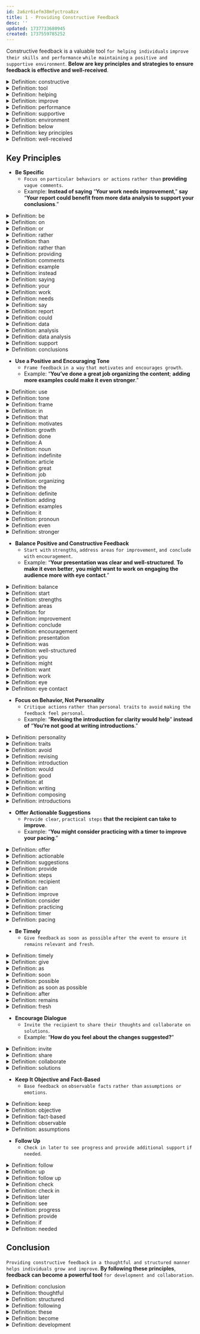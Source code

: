 ```yaml
---
id: 2a6zr6iefm38mfyctroa8zx
title: 1 - Providing Constructive Feedback
desc: ''
updated: 1737733680945
created: 1737559785252
---
```


Constructive feedback is a valuable tool `for helping individuals` `improve their skills and performance` `while maintaining` `a positive and supportive environment`. **Below are key principles and strategies to ensure feedback is effective and well-received**.



<!-- start of 'constructive' section -->
<details>
  <summary>Definition: constructive</summary>

#
Constructive **means** `useful` `and intended to help`.

---
</details>
<!-- end of 'constructive' section -->



<!-- start of 'tool' section -->
<details>
  <summary>Definition: tool</summary>

#
A tool **is** `something used` `to do a task`.

---
</details>
<!-- end of 'tool' section -->



<!-- start of 'helping' section -->
<details>
  <summary>Definition: helping</summary>

#
Helping **refers to** `giving` `support or assistance`.

---
</details>
<!-- end of 'helping' section -->



<!-- start of 'improve' section -->
<details>
  <summary>Definition: improve</summary>

#
To improve **means** `to make better`.  

---
</details>
<!-- end of 'improve' section -->



<!-- start of 'performance' section -->
<details>
  <summary>Definition: performance</summary>

#
Performance **is** `how well` `something is done`.

---
</details>
<!-- end of 'performance' section -->



<!-- start of 'supportive' section -->
<details>
  <summary>Definition: supportive</summary>

#
Supportive **means** `providing` `encouragement or help`.  

---
</details>
<!-- end of 'supportive' section -->



<!-- start of 'environment' section -->
<details>
  <summary>Definition: environment</summary>

#
Environment **refers to** `the surroundings or conditions`.  

---
</details>
<!-- end of 'environment' section -->



<!-- start of 'below' section -->
<details>
  <summary>Definition: below</summary>

#
Below **means** `in a lower position` `or further down`.  

---
</details>
<!-- end of 'below' section -->



<!-- start of 'key principles' section -->
<details>
  <summary>Definition: key principles</summary>

#
Key principles **are** `important` `rules or guidelines`.  

---
</details>
<!-- end of 'key principles' section -->



<!-- start of 'well-received' section -->
<details>
  <summary>Definition: well-received</summary>

#
Well-received **means** `accepted or appreciated` `positively`.

---
</details>
<!-- end of 'well-received' section -->



## Key Principles

- **Be Specific**  
  - `Focus on` `particular behaviors or actions` `rather than` **providing** `vague comments`.
  - Example: **Instead of saying** “**Your work needs improvement**,” **say** “**Your report could benefit from more data analysis to support your conclusions**.”



<!-- start of 'be' section -->
<details>
  <summary>Definition: be</summary>

#
Be **means** `to exist or occur`.

---
</details>
<!-- end of 'be' section -->



<!-- start of 'on' section -->
<details>
  <summary>Definition: on</summary>

#
On **indicates** `position or relation to` `a surface`.

---
</details>
<!-- end of 'on' section -->



<!-- start of 'or' section -->
<details>
  <summary>Definition: or</summary>

#
Or **is used** `to present` `a choice between` `alternatives`.

---
</details>
<!-- end of 'or' section -->



<!-- start of 'rather' section -->
<details>
  <summary>Definition: rather</summary>

#
Rather **means** `instead or preferably`.

---
</details>
<!-- end of 'rather' section -->



<!-- start of 'than' section -->
<details>
  <summary>Definition: than</summary>

#
Than **is used** `to compare` `two things`.  

---
</details>
<!-- end of 'than' section -->



<!-- start of 'rather than' section -->
<details>
  <summary>Definition: rather than</summary>

#
Rather than **means** `instead of` `something`.  

---
</details>
<!-- end of 'rather than' section -->



<!-- start of 'providing' section -->
<details>
  <summary>Definition: providing</summary>

#
Providing **means** `giving` `or making available`.  

---
</details>
<!-- end of 'providing' section -->



<!-- start of 'comments' section -->
<details>
  <summary>Definition: comments</summary>

#
Comments **are** `opinions or remarks` `about something`.  

---
</details>
<!-- end of 'comments' section -->



<!-- start of 'example' section -->
<details>
  <summary>Definition: example</summary>

#
Example **is** `something` `that shows or explains` `an idea`.  

---
</details>
<!-- end of 'example' section -->



<!-- start of 'instead' section -->
<details>
  <summary>Definition: instead</summary>

#
Instead **means** `in place of` `something else`.

---
</details>
<!-- end of 'instead' section -->



<!-- start of 'saying' section -->
<details>
  <summary>Definition: saying</summary>

#
Saying **means** `expressing something` `in words`.  

---
</details>
<!-- end of 'saying' section -->



<!-- start of 'your' section -->
<details>
  <summary>Definition: your</summary>

#
Your **refers to** `something` `that belongs to` `you`.  

---
</details>
<!-- end of 'your' section -->



<!-- start of 'work' section -->
<details>
  <summary>Definition: work</summary>

#
Work **is** `an activity done` `to achieve a goal`.  

---
</details>
<!-- end of 'work' section -->



<!-- start of 'needs' section -->
<details>
  <summary>Definition: needs</summary>

#
Needs **means** `requires` `or is necessary`.  

---
</details>
<!-- end of 'needs' section -->



<!-- start of 'say' section -->
<details>
  <summary>Definition: say</summary>

#
Say **means** `to express` `in words`.  

---
</details>
<!-- end of 'say' section -->



<!-- start of 'report' section -->
<details>
  <summary>Definition: report</summary>

#
Report **is** `a written or spoken` `account of` `something`.  

---
</details>
<!-- end of 'report' section -->



<!-- start of 'could' section -->
<details>
  <summary>Definition: could</summary>

#
Could **indicates** `possibility or ability`.  

---
</details>
<!-- end of 'could' section -->



<!-- start of 'data' section -->
<details>
  <summary>Definition: data</summary>

#
Data **refers to** `facts or information` `collected` `for analysis`.

---
</details>
<!-- end of 'data' section -->



<!-- start of 'analysis' section -->
<details>
  <summary>Definition: analysis</summary>

#
Analysis **means** `examining something` `in detail` `to understand it better`.  

---
</details>
<!-- end of 'analysis' section -->



<!-- start of 'data analysis' section -->
<details>
  <summary>Definition: data analysis</summary>

#
Data analysis **is** `the process of` `examining and interpreting data` `to find useful information`.  

---
</details>
<!-- end of 'data analysis' section -->



<!-- start of 'support' section -->
<details>
  <summary>Definition: support</summary>

#
Support **means** `to back up` `or provide help`.  

---
</details>
<!-- end of 'support' section -->



<!-- start of 'conclusions' section -->
<details>
  <summary>Definition: conclusions</summary>

#
Conclusions **are** `final` `decisions or judgments` `based on evidence`.

---
</details>
<!-- end of 'conclusions' section -->



- **Use a Positive and Encouraging Tone**  
  - `Frame feedback` `in a way` `that motivates` `and encourages growth`.
  - Example: “**You’ve done a great job organizing the content**; **adding more examples could make it even stronger**.”



<!-- start of 'use' section -->
<details>
  <summary>Definition: use</summary>

#
Use **means** `putting something into` `action or practice`.

---
</details>
<!-- end of 'use' section -->



<!-- start of 'tone' section -->
<details>
  <summary>Definition: tone</summary>

#
Tone **refers to** `the attitude or feeling expressed` `in something`, **like** `speech or writing`.  

---
</details>
<!-- end of 'tone' section -->



<!-- start of 'frame' section -->
<details>
  <summary>Definition: frame</summary>

#
Frame **means** `shaping or presenting` `something` `in a particular way`.  

---
</details>
<!-- end of 'frame' section -->



<!-- start of 'in' section -->
<details>
  <summary>Definition: in</summary>

#
"In" **means** `inside` `or within something`.  

---
</details>
<!-- end of 'in' section -->



<!-- start of 'that' section -->
<details>
  <summary>Definition: that</summary>

#
"That" **is** `a word` **used** `to refer to` `a specific thing or idea`.

---
</details>
<!-- end of 'that' section -->



<!-- start of 'motivates' section -->
<details>
  <summary>Definition: motivates</summary>

#
Motivates **means** `to inspire or stimulate` `action`.  

---
</details>
<!-- end of 'motivates' section -->



<!-- start of 'growth' section -->
<details>
  <summary>Definition: growth</summary>

#
Growth **refers to** `the process of` `development or improvement`.  

---
</details>
<!-- end of 'growth' section -->



<!-- start of 'done' section -->
<details>
  <summary>Definition: done</summary>

#
Done **means** `completed or finished`.  

---
</details>
<!-- end of 'done' section -->



<!-- start of 'A' section -->
<details>
  <summary>Definition: A</summary>

#
"A" **is** `an indefinite article` **used** `before a noun` `to refer to something general`.

---
</details>
<!-- end of 'A' section -->



<!-- start of 'noun' section -->
<details>
  <summary>Definition: noun</summary>

#
A noun **is** `a word` `that names` `a person`, `place`, `thing`, `or idea`.

---
</details>
<!-- end of 'noun' section -->



<!-- start of 'indefinite' section -->
<details>
  <summary>Definition: indefinite</summary>

#
Indefinite **means** `not clear` `or not fixed`.

---
</details>
<!-- end of 'indefinite' section -->



<!-- start of 'article' section -->
<details>
  <summary>Definition: article</summary>

#
An article **is** `a word` `that comes before` `a noun` `to show if it is` `specific or general`.

---
</details>
<!-- end of 'article' section -->



<!-- start of 'great' section -->
<details>
  <summary>Definition: great</summary>

#
Great **means** `of high` `quality or excellent`.  

---
</details>
<!-- end of 'great' section -->



<!-- start of 'job' section -->
<details>
  <summary>Definition: job</summary>

#
Job **refers to** `a task or work` `someone does`.  

---
</details>
<!-- end of 'job' section -->



<!-- start of 'organizing' section -->
<details>
  <summary>Definition: organizing</summary>

#
Organizing **means** `arranging or structuring things` `in a systematic way`.  

---
</details>
<!-- end of 'organizing' section -->



<!-- start of 'the' section -->
<details>
  <summary>Definition: the</summary>

#
"The" **is** `a definite article` **used** `to refer to` `something specific`.

---
</details>
<!-- end of 'the' section -->



<!-- start of 'definite' section -->
<details>
  <summary>Definition: definite</summary>

#
Definite **means** `clear or certain`.

---
</details>
<!-- end of 'definite' section -->



<!-- start of 'adding' section -->
<details>
  <summary>Definition: adding</summary>

#
Adding **means** `combining or including` `something` `to make it greater`.

---
</details>
<!-- end of 'adding' section -->



<!-- start of 'examples' section -->
<details>
  <summary>Definition: examples</summary>

#
Examples **refer to** `specific` `instances or cases` **used** `to illustrate a point`.  

---
</details>
<!-- end of 'examples' section -->



<!-- start of 'it' section -->
<details>
  <summary>Definition: it</summary>

#
"It" **is** `a pronoun` **used** `to refer to something` `previously` `mentioned or understood`.

---
</details>
<!-- end of 'it' section -->



<!-- start of 'pronoun' section -->
<details>
  <summary>Definition: pronoun</summary>

#
A pronoun **is** `a word` `that takes the place of` `a noun`.

---
</details>
<!-- end of 'pronoun' section -->



<!-- start of 'even' section -->
<details>
  <summary>Definition: even</summary>

#
Even **means** `to a greater` `extent or degree`.  

---
</details>
<!-- end of 'even' section -->



<!-- start of 'stronger' section -->
<details>
  <summary>Definition: stronger</summary>

#
Stronger **means** `having` `more power or strength`.

---
</details>
<!-- end of 'stronger' section -->



- **Balance Positive and Constructive Feedback**
  - `Start with` `strengths`, `address areas` `for improvement`, `and conclude with` `encouragement`.
  - Example: “**Your presentation was clear and well-structured**. **To make it even better**, **you might want to work on engaging the audience more with eye contact**.”



<!-- start of 'balance' section -->
<details>
  <summary>Definition: balance</summary>

#
Balance **means** `creating` `an equal or fair` `distribution`.

---
</details>
<!-- end of 'balance' section -->



<!-- start of 'start' section -->
<details>
  <summary>Definition: start</summary>

#
Start **means** `to begin or initiate` `something`.  

---
</details>
<!-- end of 'start' section -->



<!-- start of 'strengths' section -->
<details>
  <summary>Definition: strengths</summary>

#
Strengths **refer to** `qualities or skills` **that are** `good or powerful`.  

---
</details>
<!-- end of 'strengths' section -->



<!-- start of 'areas' section -->
<details>
  <summary>Definition: areas</summary>

#
Areas **refer to** `specific` `parts or sections of` `something`.  

---
</details>
<!-- end of 'areas' section -->



<!-- start of 'for' section -->
<details>
  <summary>Definition: for</summary>

#
For **is** `a preposition` **used** `to indicate` `purpose or direction`.

---
</details>
<!-- end of 'for' section -->



<!-- start of 'improvement' section -->
<details>
  <summary>Definition: improvement</summary>

#
Improvement **refers to** `the process of` `making something better`.  

---
</details>
<!-- end of 'improvement' section -->



<!-- start of 'conclude' section -->
<details>
  <summary>Definition: conclude</summary>

#
Conclude **means** `to finish` `or bring something to an end`.  

---
</details>
<!-- end of 'conclude' section -->



<!-- start of 'encouragement' section -->
<details>
  <summary>Definition: encouragement</summary>

#
Encouragement **means** `giving` `support or motivation` `to someone`.  

---
</details>
<!-- end of 'encouragement' section -->



<!-- start of 'presentation' section -->
<details>
  <summary>Definition: presentation</summary>

#
Presentation **refers to** `the act of` `showing or explaining` `something` `to an audience`.  

---
</details>
<!-- end of 'presentation' section -->



<!-- start of 'was' section -->
<details>
  <summary>Definition: was</summary>

#
Was **is** `the past tense of` "`is`," **used** `to describe something` `that happened or existed` `in the past`.

---
</details>
<!-- end of 'was' section -->



<!-- start of 'well-structured' section -->
<details>
  <summary>Definition: well-structured</summary>

#
Well-structured **means** `organized in` `a clear and effective way`.  

---
</details>
<!-- end of 'well-structured' section -->



<!-- start of 'you' section -->
<details>
  <summary>Definition: you</summary>

#
"You" **is** `a pronoun` **used** `to refer to` `the person or people` `being addressed`. 

---
</details>
<!-- end of 'you' section -->



<!-- start of 'might' section -->
<details>
  <summary>Definition: might</summary>

#
Might **means** `a possibility or suggestion`.  

---
</details>
<!-- end of 'might' section -->



<!-- start of 'want' section -->
<details>
  <summary>Definition: want</summary>

#
Want **means** `to desire or wish for` `something`.

---
</details>
<!-- end of 'want' section -->



<!-- start of 'work' section -->
<details>
  <summary>Definition: work</summary>

#
Work **refers to** `tasks or activities` `that require` `effort or skill`.  

---
</details>
<!-- end of 'work' section -->



<!-- start of 'eye' section -->
<details>
  <summary>Definition: eye</summary>

#
Eye **refers to** `the organ` `used for seeing`.  

---
</details>
<!-- end of 'eye' section -->



<!-- start of 'eye contact' section -->
<details>
  <summary>Definition: eye contact</summary>

#
Eye contact **refers to** `the act of` `looking directly into` `someone’s eyes`, **typically** `during communication`.

---
</details>
<!-- end of 'eye contact' section -->



- **Focus on Behavior, Not Personality**  
  - `Critique actions` `rather than` `personal traits` `to avoid` `making the feedback feel personal`.
  - Example: “**Revising the introduction for clarity would help**” **instead of** “**You’re not good at writing introductions**.”



<!-- start of 'personality' section -->
<details>
  <summary>Definition: personality</summary>

#
Personality **refers to** `the characteristic patterns of` `thoughts`, `feelings`, `and behaviors` `that make a person unique`.

---
</details>
<!-- end of 'personality' section -->



<!-- start of 'traits' section -->
<details>
  <summary>Definition: traits</summary>

#
Traits **refer to** `specific` `qualities or characteristics of` `a person`.  

---
</details>
<!-- end of 'traits' section -->



<!-- start of 'avoid' section -->
<details>
  <summary>Definition: avoid</summary>

#
Avoid **means** `to keep away from` `or prevent something`.  

---
</details>
<!-- end of 'avoid' section -->



<!-- start of 'revising' section -->
<details>
  <summary>Definition: revising</summary>

#
Revising **means** `making` `changes or improvements` `to something`.  

---
</details>
<!-- end of 'revising' section -->



<!-- start of 'introduction' section -->
<details>
  <summary>Definition: introduction</summary>

#
Introduction **refers to** `the opening section` `or beginning of something`, **often** `presenting` **the** `main ideas`.

---
</details>
<!-- end of 'introduction' section -->



<!-- start of 'would' section -->
<details>
  <summary>Definition: would</summary>

#
Would **refers to** `a conditional or hypothetical` `action or situation`.  

---
</details>
<!-- end of 'would' section -->



<!-- start of 'good' section -->
<details>
  <summary>Definition: good</summary>

#
Good **means** `having desirable qualities` `or being of high quality`.  

---
</details>
<!-- end of 'good' section -->



<!-- start of 'at' section -->
<details>
  <summary>Definition: at</summary>

#
"At" **is** `a preposition` **used** `to indicate a` **specific** `skill or location`.  

---
</details>
<!-- end of 'at' section -->



<!-- start of 'writing' section -->
<details>
  <summary>Definition: writing</summary>

#
Writing **refers to** `the act of` `composing text`.  

---
</details>
<!-- end of 'writing' section -->



<!-- start of 'composing' section -->
<details>
  <summary>Definition: composing</summary>

#
Composing **means** `creating` `or putting things together`.

---
</details>
<!-- end of 'composing' section -->



<!-- start of 'introductions' section -->
<details>
  <summary>Definition: introductions</summary>

#
Introductions **refer to** `the beginning section of` `a text or speech`, **usually** `setting the stage for` **the** `main content`.

---
</details>
<!-- end of 'introductions' section -->



- **Offer Actionable Suggestions**  
  - `Provide clear`, `practical steps` **that the recipient can take to improve**.
  - Example: “**You might consider practicing with a timer to improve your pacing**.”



<!-- start of 'offer' section -->
<details>
  <summary>Definition: offer</summary>

#
Offer **means** `to present or give` `something`.

---
</details>
<!-- end of 'offer' section -->



<!-- start of 'actionable' section -->
<details>
  <summary>Definition: actionable</summary>

#
Actionable **means** `something` `that can be` `acted upon` `or used effectively`.  

---
</details>
<!-- end of 'actionable' section -->



<!-- start of 'suggestions' section -->
<details>
  <summary>Definition: suggestions</summary>

#
Suggestions **refer to** `ideas or recommendations`.  

---
</details>
<!-- end of 'suggestions' section -->



<!-- start of 'provide' section -->
<details>
  <summary>Definition: provide</summary>

#
Provide **means** `to supply` `or make available`.  

---
</details>
<!-- end of 'provide' section -->



<!-- start of 'steps' section -->
<details>
  <summary>Definition: steps</summary>

#
Steps **refer to** `stages or actions` `taken` `to achieve something`.

---
</details>
<!-- end of 'steps' section -->



<!-- start of 'recipient' section -->
<details>
  <summary>Definition: recipient</summary>

#
Recipient **refers to** `the person` `who receives something`.  

---
</details>
<!-- end of 'recipient' section -->



<!-- start of 'can' section -->
<details>
  <summary>Definition: can</summary>

#
Can **means** `having` `the ability or possibility` `to do something`.  

---
</details>
<!-- end of 'can' section -->



<!-- start of 'improve' section -->
<details>
  <summary>Definition: improve</summary>

#
Improve **means** `to make` `something` `better or more effective`.  

---
</details>
<!-- end of 'improve' section -->



<!-- start of 'consider' section -->
<details>
  <summary>Definition: consider</summary>

#
Consider **means** `to think about` `or give thought to` `something`.  

---
</details>
<!-- end of 'consider' section -->



<!-- start of 'practicing' section -->
<details>
  <summary>Definition: practicing</summary>

#
Practicing **refers to** `the act of` `repeating an activity` `to improve` `skill or performance`.

---
</details>
<!-- end of 'practicing' section -->



<!-- start of 'timer' section -->
<details>
  <summary>Definition: timer</summary>

#
Timer **refers to** `a device or tool` **used** `to measure time`.  

---
</details>
<!-- end of 'timer' section -->



<!-- start of 'pacing' section -->
<details>
  <summary>Definition: pacing</summary>

#
Pacing **refers to** `controlling or regulating` `the speed or rhythm of` `something`.

---
</details>
<!-- end of 'pacing' section -->



- **Be Timely**  
  - `Give feedback` `as soon as possible` `after the event` `to ensure it remains` `relevant and fresh`.



<!-- start of 'timely' section -->
<details>
  <summary>Definition: timely</summary>

#
Timely **means** `done at` `the right or appropriate` `time`.

---
</details>
<!-- end of 'timely' section -->



<!-- start of 'give' section -->
<details>
  <summary>Definition: give</summary>

#
Give **means** `to present or provide` `something` `to someone`.  

---
</details>
<!-- end of 'give' section -->



<!-- start of 'as' section -->
<details>
  <summary>Definition: as</summary>

#
"As" **is** `a conjunction` **used** `to show the relationship` `between` `two actions or events`.  

---
</details>
<!-- end of 'as' section -->



<!-- start of 'soon' section -->
<details>
  <summary>Definition: soon</summary>

#
Soon **means** `in a short time` `or without delay`.  

---
</details>
<!-- end of 'soon' section -->



<!-- start of 'possible' section -->
<details>
  <summary>Definition: possible</summary>

#
Possible **means** `something` `that can be` `done or achieved`.

---
</details>
<!-- end of 'possible' section -->



<!-- start of 'as soon as possible' section -->
<details>
  <summary>Definition: as soon as possible</summary>

#
"As soon as possible" **means** `to do something` `at the earliest opportunity` `or without delay`.

---
</details>
<!-- end of 'as soon as possible' section -->



<!-- start of 'after' section -->
<details>
  <summary>Definition: after</summary>

#
After **means** `following` `in time or place`.

---
</details>
<!-- end of 'after' section -->



<!-- start of 'remains' section -->
<details>
  <summary>Definition: remains</summary>

#
Remains **refers to** `what is left` `or continues to exist`.  

---
</details>
<!-- end of 'remains' section -->



<!-- start of 'fresh' section -->
<details>
  <summary>Definition: fresh</summary>

#
Fresh **means** `new`, `recent`, **or** `not stale`.

---
</details>
<!-- end of 'fresh' section -->



- **Encourage Dialogue**  
  - `Invite the recipient` `to share their thoughts` `and collaborate on solutions`.
  - Example: “**How do you feel about the changes suggested?**”



<!-- start of 'invite' section -->
<details>
  <summary>Definition: invite</summary>

#
Invite **means** `to ask` `someone` `to participate or join`.

---
</details>
<!-- end of 'invite' section -->



<!-- start of 'share' section -->
<details>
  <summary>Definition: share</summary>

#
Share **means** `to give` `a portion` **of something** `to others`.  

---
</details>
<!-- end of 'share' section -->



<!-- start of 'collaborate' section -->
<details>
  <summary>Definition: collaborate</summary>

#
Collaborate **means** `to work together` `with others` `on a task or project`.  

---
</details>
<!-- end of 'collaborate' section -->



<!-- start of 'solutions' section -->
<details>
  <summary>Definition: solutions</summary>

#
Solutions **refer to** `answers` `or ways of solving problems`.

---
</details>
<!-- end of 'solutions' section -->



- **Keep It Objective and Fact-Based**  
  - `Base feedback on` `observable facts` `rather than` `assumptions or emotions`.



<!-- start of 'keep' section -->
<details>
  <summary>Definition: keep</summary>

#
Keep **means** `to retain or maintain` `something`.

---
</details>
<!-- end of 'keep' section -->



<!-- start of 'objective' section -->
<details>
  <summary>Definition: objective</summary>

#
Objective **means** `based on` `facts` **and** `not influenced` `by personal feelings or opinions`.

---
</details>
<!-- end of 'objective' section -->



<!-- start of 'fact-based' section -->
<details>
  <summary>Definition: fact-based</summary>

#
Fact-based **means** `relying on facts` `rather than opinions or assumptions`.  

---
</details>
<!-- end of 'fact-based' section -->



<!-- start of 'observable' section -->
<details>
  <summary>Definition: observable</summary>

#
Observable **refers to** `something that can be` `seen`, `measured`, `or noticed`.  

---
</details>
<!-- end of 'observable' section -->



<!-- start of 'assumptions' section -->
<details>
  <summary>Definition: assumptions</summary>

#
Assumptions **are** `things` **that are** `accepted as true` `without proof or evidence`.

---
</details>
<!-- end of 'assumptions' section -->



- **Follow Up**  
  - `Check in later` `to see progress` `and provide additional support` `if needed`.



<!-- start of 'follow' section -->
<details>
  <summary>Definition: follow</summary>

#
Follow **means** `to track or pursue` `something`.

---
</details>
<!-- end of 'follow' section -->



<!-- start of 'up' section -->
<details>
  <summary>Definition: up</summary>

#
Up **refers to** `a direction` `or an action that` `continues or progresses`.  

---
</details>
<!-- end of 'up' section -->



<!-- start of 'follow up' section -->
<details>
  <summary>Definition: follow up</summary>

#
Follow up **means** `to check on or revisit` `something` `after the initial` `action or event`.

---
</details>
<!-- end of 'follow up' section -->



<!-- start of 'check' section -->
<details>
  <summary>Definition: check</summary>

#
Check **means** `to examine or inspect` `something`.  

---
</details>
<!-- end of 'check' section -->



<!-- start of 'check in' section -->
<details>
  <summary>Definition: check in</summary>

#
Check in **means** `to make contact` `or provide an update`, **often** `to assess` `progress or well-being`.  

---
</details>
<!-- end of 'check in' section -->



<!-- start of 'later' section -->
<details>
  <summary>Definition: later</summary>

#
Later **refers to** `a time in the future`, `after the present moment`.

---
</details>
<!-- end of 'later' section -->



<!-- start of 'see' section -->
<details>
  <summary>Definition: see</summary>

#
See **means** `to observe or notice` `something`.  

---
</details>
<!-- end of 'see' section -->



<!-- start of 'progress' section -->
<details>
  <summary>Definition: progress</summary>

#
Progress **means** `advancing` `or making improvements`.  

---
</details>
<!-- end of 'progress' section -->



<!-- start of 'provide' section -->
<details>
  <summary>Definition: provide</summary>

#
Provide **means** `to give` `or make available`.  

---
</details>
<!-- end of 'provide' section -->



<!-- start of 'if' section -->
<details>
  <summary>Definition: if</summary>

#
"If" **means** `a condition or situation` `that must be met` `for something to happen`.

---
</details>
<!-- end of 'if' section -->



<!-- start of 'needed' section -->
<details>
  <summary>Definition: needed</summary>

#
Needed **means** `something` **that is** `required or necessary`.

---
</details>
<!-- end of 'needed' section -->



## Conclusion

`Providing constructive feedback` `in a thoughtful and structured manner` `helps individuals grow and improve`. **By following these principles**, **feedback can become a powerful tool** `for development and collaboration`.



<!-- start of 'conclusion' section -->
<details>
  <summary>Definition: conclusion</summary>

#
Conclusion **refers to** `the final part` `or summary` `of something`.

---
</details>
<!-- end of 'conclusion' section -->



<!-- start of 'thoughtful' section -->
<details>
  <summary>Definition: thoughtful</summary>

#
Thoughtful **means** `showing` `consideration` `or careful thought`.  

---
</details>
<!-- end of 'thoughtful' section -->



<!-- start of 'structured' section -->
<details>
  <summary>Definition: structured</summary>

#
Structured **means** `organized` `in a specific way` `or according to a plan`.

---
</details>
<!-- end of 'structured' section -->



<!-- start of 'following' section -->
<details>
  <summary>Definition: following</summary>

#
Following **means** `coming after` `or as a result of something`.  

---
</details>
<!-- end of 'following' section -->



<!-- start of 'these' section -->
<details>
  <summary>Definition: these</summary>

#
"These" **refers to** `things` `previously` `mentioned or understood`.  

---
</details>
<!-- end of 'these' section -->



<!-- start of 'become' section -->
<details>
  <summary>Definition: become</summary>

#
Become **means** `to develop into` `or turn into something`.  

---
</details>
<!-- end of 'become' section -->



<!-- start of 'development' section -->
<details>
  <summary>Definition: development</summary>

#
Development **refers to** `the process of` `growth`, `improvement`, `or advancement`.

---
</details>
<!-- end of 'development' section -->